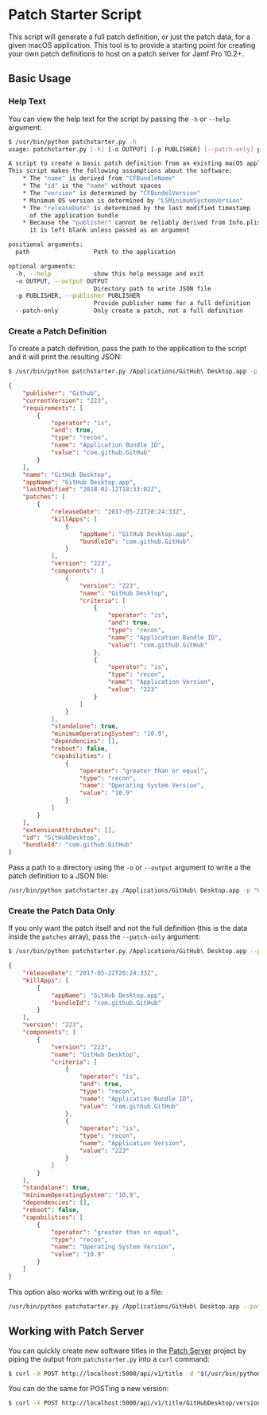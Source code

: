 # Patch Starter Script

This script will generate a full patch definition, or just the patch data, for a
given macOS application. This tool is to provide a starting point for creating
your own patch definitions to host on a patch server for Jamf Pro 10.2+.

## Basic Usage

### Help Text

You can view the help text for the script by passing the `-h` or `--help`
argument:

```bash
$ /usr/bin/python patchstarter.py -h
usage: patchstarter.py [-h] [-o OUTPUT] [-p PUBLISHER] [--patch-only] path

A script to create a basic patch definition from an existing macOS application.
This script makes the following assumptions about the software:
    * The "name" is derived from "CFBundleName"
    * The "id" is the "name" without spaces
    * The "version" is determined by "CFBundelVersion"
    * Minimum OS version is determined by "LSMinimumSystemVersion"
    * The "releaseDate" is determined by the last modified timestamp
      of the application bundle
    * Because the "publisher" cannot be reliably derived from Info.plist
      it is left blank unless passed as an argument

positional arguments:
  path                  Path to the application

optional arguments:
  -h, --help            show this help message and exit
  -o OUTPUT, --output OUTPUT
                        Directory path to write JSON file
  -p PUBLISHER, --publisher PUBLISHER
                        Provide publisher name for a full definition
  --patch-only          Only create a patch, not a full definition
```

### Create a Patch Definition

To create a patch definition, pass the path to the application to the script and
it will print the resulting JSON:

```bash
$ /usr/bin/python patchstarter.py /Applications/GitHub\ Desktop.app -p "Github"
```

```json
{
    "publisher": "Github", 
    "currentVersion": "223", 
    "requirements": [
        {
            "operator": "is", 
            "and": true, 
            "type": "recon", 
            "name": "Application Bundle ID", 
            "value": "com.github.GitHub"
        }
    ], 
    "name": "GitHub Desktop", 
    "appName": "GitHub Desktop.app", 
    "lastModified": "2018-02-12T18:33:02Z", 
    "patches": [
        {
            "releaseDate": "2017-05-22T20:24:33Z", 
            "killApps": [
                {
                    "appName": "GitHub Desktop.app", 
                    "bundleId": "com.github.GitHub"
                }
            ], 
            "version": "223", 
            "components": [
                {
                    "version": "223", 
                    "name": "GitHub Desktop", 
                    "criteria": [
                        {
                            "operator": "is", 
                            "and": true, 
                            "type": "recon", 
                            "name": "Application Bundle ID", 
                            "value": "com.github.GitHub"
                        }, 
                        {
                            "operator": "is", 
                            "type": "recon", 
                            "name": "Application Version", 
                            "value": "223"
                        }
                    ]
                }
            ], 
            "standalone": true, 
            "minimumOperatingSystem": "10.9", 
            "dependencies": [], 
            "reboot": false, 
            "capabilities": [
                {
                    "operator": "greater than or equal", 
                    "type": "recon", 
                    "name": "Operating System Version", 
                    "value": "10.9"
                }
            ]
        }
    ], 
    "extensionAttributes": [], 
    "id": "GitHubDesktop", 
    "bundleId": "com.github.GitHub"
}
```

Pass a path to a directory using the `-o` or `--output` argument to write a the
patch definition to a JSON file:

```bash
/usr/bin/python patchstarter.py /Applications/GitHub\ Desktop.app -p "Github" -o .
```

### Create the Patch Data Only

If you only want the patch itself and not the full definition (this is the data
inside the `patches` array), pass the `--patch-only` argument:

```bash
$ /usr/bin/python patchstarter.py /Applications/GitHub\ Desktop.app --patch-only
```

```json
{
    "releaseDate": "2017-05-22T20:24:33Z", 
    "killApps": [
        {
            "appName": "GitHub Desktop.app", 
            "bundleId": "com.github.GitHub"
        }
    ], 
    "version": "223", 
    "components": [
        {
            "version": "223", 
            "name": "GitHub Desktop", 
            "criteria": [
                {
                    "operator": "is", 
                    "and": true, 
                    "type": "recon", 
                    "name": "Application Bundle ID", 
                    "value": "com.github.GitHub"
                }, 
                {
                    "operator": "is", 
                    "type": "recon", 
                    "name": "Application Version", 
                    "value": "223"
                }
            ]
        }
    ], 
    "standalone": true, 
    "minimumOperatingSystem": "10.9", 
    "dependencies": [], 
    "reboot": false, 
    "capabilities": [
        {
            "operator": "greater than or equal", 
            "type": "recon", 
            "name": "Operating System Version", 
            "value": "10.9"
        }
    ]
}
```

This option also works with writing out to a file:

```bash
/usr/bin/python patchstarter.py /Applications/GitHub\ Desktop.app --patch-only -o .
```

## Working with Patch Server

You can quickly create new software titles in the [Patch Server](https://github.com/brysontyrrell/PatchServer) project by piping
the output from `patchstarter.py` into a `curl` command:

```bash
$ curl -X POST http://localhost:5000/api/v1/title -d "$(/usr/bin/python patchstarter.py /Applications/GitHub\ Desktop.app -p "GitHub" --patch-only)" -H 'Content-Type: application/json'
```

You can do the same for POSTing a new version:

```bash
$ curl -X POST http://localhost:5000/api/v1/title/GitHubDesktop/version -d "{\"items\": [$(/usr/bin/python patchstarter.py /Applications/GitHub\ Desktop.app -p "GitHub" --patch-only)]}" -H 'Content-Type: application/json'
```
